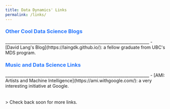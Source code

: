 ```yaml
---
title: Data Dynamics' Links
permalink: /links/
---
```


<h3 style="color:#2676FF; LINE-HEIGHT:15px;">Other Cool Data Science Blogs</h3>
_______________________________________________________________________
- [David Lang's Blog](https://laingdk.github.io/): a fellow graduate from UBC's MDS program.
<br>

<h3 style="color:#2676FF; LINE-HEIGHT:15px;">Music and Data Science Links</h3>
_______________________________________________________________________
- [AMI: Artists and Machine Intelligence](https://ami.withgoogle.com/): a very interesting initiative at Google.
<br>
<br>
<br>
> Check back soon for more links.
